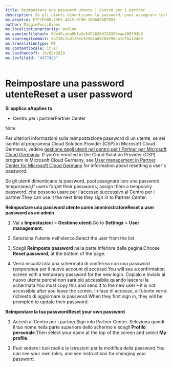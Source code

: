 ```yaml
---
title: Reimpostare una password utente | Centro per i partner
description: Se gli utenti dimenticano la password, puoi assegnare loro una nuova password temporanea, che possono usare per l'accesso successivo al Centro per i partner.
ms.assetid: E7F1F68D-25E5-46C5-9C98-1D0A9FAB7993
author: MaggiePucciEvans
ms.localizationpriority: medium
ms.openlocfilehash: 02c45caba9b1a3c5452626d728359eaa300f93b8
ms.sourcegitcommit: 5b720c2ad126ec52564ad5264596ca1cf6a12489
ms.translationtype: MT
ms.contentlocale: it-IT
ms.lasthandoff: 10/05/2018
ms.locfileid: "4377423"
---
```

# <a name="reset-a-user-password"></a><span data-ttu-id="91c1c-104">Reimpostare una password utente</span><span class="sxs-lookup"><span data-stu-id="91c1c-104">Reset a user password</span></span>

**<span data-ttu-id="91c1c-105">Si applica a</span><span class="sxs-lookup"><span data-stu-id="91c1c-105">Applies to</span></span>**

-  <span data-ttu-id="91c1c-106">Centro per i partner</span><span class="sxs-lookup"><span data-stu-id="91c1c-106">Partner Center</span></span>
   
> [!NOTE]  
>  <span data-ttu-id="91c1c-107">Per ulteriori informazioni sulla reimpostazione password di un utente, se sei iscritto al programma Cloud Solution Provider (CSP) in Microsoft Cloud Germania, vedere [gestione degli utenti nel centro per i Partner per Microsoft Cloud Germania](user-management-in-partner-center-for-microsoft-cloud-germany.md) .</span><span class="sxs-lookup"><span data-stu-id="91c1c-107">If you're enrolled in the Cloud Solution Provider (CSP) program in Microsoft Cloud Germany, see [User management in Partner Center for Microsoft Cloud Germany](user-management-in-partner-center-for-microsoft-cloud-germany.md) for information about resetting a user's password.</span></span>

<span data-ttu-id="91c1c-108">Se gli utenti dimenticano la password, puoi assegnare loro una password temporanea,</span><span class="sxs-lookup"><span data-stu-id="91c1c-108">If users forget their passwords, assign them a temporary password.</span></span> <span data-ttu-id="91c1c-109">che possono usare per l'accesso successivo al Centro per i partner.</span><span class="sxs-lookup"><span data-stu-id="91c1c-109">They can use it the next time they sign in to Partner Center.</span></span>

**<span data-ttu-id="91c1c-110">Reimpostare una password utente come amministratore</span><span class="sxs-lookup"><span data-stu-id="91c1c-110">Reset a user password as an admin</span></span>**

1.  <span data-ttu-id="91c1c-111">Vai a **Impostazioni** &gt; **Gestione utenti**.</span><span class="sxs-lookup"><span data-stu-id="91c1c-111">Go to **Settings** &gt; **User management**.</span></span>
2.  <span data-ttu-id="91c1c-112">Seleziona l'utente nell'elenco.</span><span class="sxs-lookup"><span data-stu-id="91c1c-112">Select the user from the list.</span></span>

3.  <span data-ttu-id="91c1c-113">Scegli **Reimposta password** nella parte inferiore della pagina.</span><span class="sxs-lookup"><span data-stu-id="91c1c-113">Choose **Reset password**, at the bottom of the page.</span></span>

4.  <span data-ttu-id="91c1c-114">Verrà visualizzata una schermata di conferma con una password temporanea per il nuovo account di accesso.</span><span class="sxs-lookup"><span data-stu-id="91c1c-114">You will see a confirmation screen with a temporary password for the new login.</span></span> <span data-ttu-id="91c1c-115">Copialo e invialo al nuovo utente perché non sarà più accessibile quando lascerai la schermata.</span><span class="sxs-lookup"><span data-stu-id="91c1c-115">You must copy this and send it to the new user – it is not accessible after you leave the screen.</span></span> <span data-ttu-id="91c1c-116">In fase di accesso, all'utente verrà richiesto di aggiornare la password.</span><span class="sxs-lookup"><span data-stu-id="91c1c-116">When they first sign in, they will be prompted to update their password.</span></span>

**<span data-ttu-id="91c1c-117">Reimpostare la tua password</span><span class="sxs-lookup"><span data-stu-id="91c1c-117">Reset your own password</span></span>**

1.  <span data-ttu-id="91c1c-118">Accedi al Centro per i partner.</span><span class="sxs-lookup"><span data-stu-id="91c1c-118">Sign into Partner Center.</span></span> <span data-ttu-id="91c1c-119">Seleziona quindi il tuo nome nella parte superiore dello schermo e scegli **Profilo personale**.</span><span class="sxs-lookup"><span data-stu-id="91c1c-119">Then select your name at the top of the screen and select **My profile**.</span></span>

2.  <span data-ttu-id="91c1c-120">Puoi vedere i tuoi ruoli e le istruzioni per la modifica della password.</span><span class="sxs-lookup"><span data-stu-id="91c1c-120">You can see your own roles, and see instructions for changing your password.</span></span>

 

 



